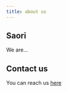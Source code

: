 ```yaml
---
title: about us
---
```


## Saori

We are...

## Contact us

You can reach us [here](mailto:office@saori.eu)
